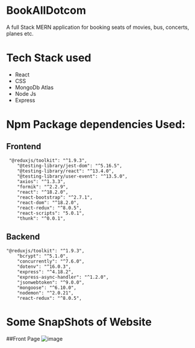 # BookAllDotcom
A full Stack MERN application for booking seats of movies, bus, concerts, planes etc.
# Tech Stack used
* React
* CSS
* MongoDb Atlas
* Node Js
* Express
# Npm Package dependencies Used:
## Frontend 

```
 "@reduxjs/toolkit": "^1.9.3",
    "@testing-library/jest-dom": "^5.16.5",
    "@testing-library/react": "^13.4.0",
    "@testing-library/user-event": "^13.5.0",
    "axios": "^1.3.3",
    "formik": "^2.2.9",
    "react": "^18.2.0",
    "react-bootstrap": "^2.7.1",
    "react-dom": "^18.2.0",
    "react-redux": "^8.0.5",
    "react-scripts": "5.0.1",
    "thunk": "^0.0.1",
```    
## Backend
```
"@reduxjs/toolkit": "^1.9.3",
    "bcrypt": "^5.1.0",
    "concurrently": "^7.6.0",
    "dotenv": "^16.0.3",
    "express": "^4.18.2",
    "express-async-handler": "^1.2.0",
    "jsonwebtoken": "^9.0.0",
    "mongoose": "^6.10.0",
    "nodemon": "^2.0.21",
    "react-redux": "^8.0.5",
```
    
		
# Some SnapShots of Website
##Front Page
![image](https://user-images.githubusercontent.com/91481706/231725497-b96d18ae-9b58-4a90-b80d-fb1b85ceb896.png)


  
